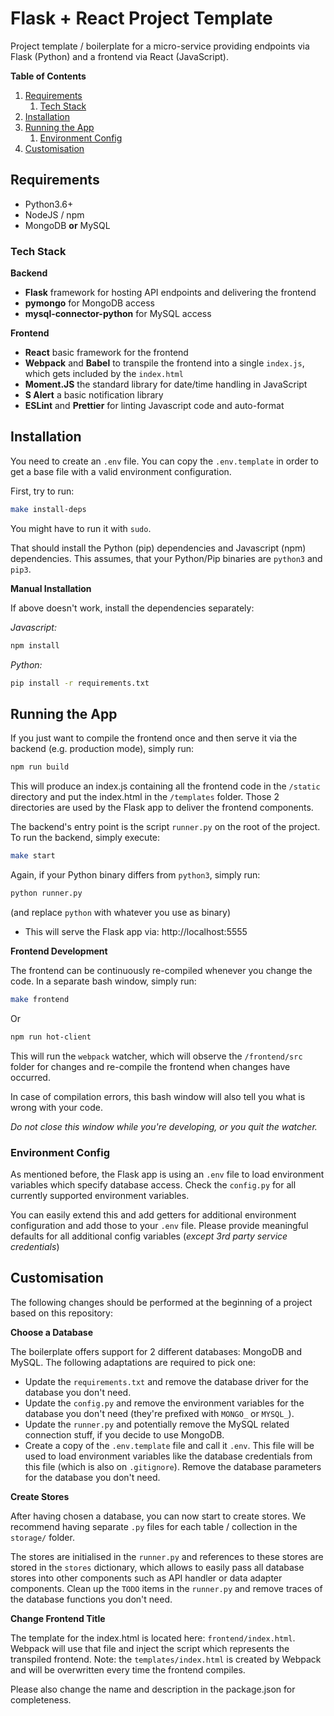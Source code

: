 # Flask + React Project Template

Project template / boilerplate for a micro-service providing endpoints via Flask (Python) and a frontend via React 
(JavaScript).

**Table of Contents**

1. [Requirements](#requirements)
    1. [Tech Stack](#tech-stack)
2. [Installation](#installation)
3. [Running the App](#running-the-app)
    1. [Environment Config](#environment-config)
4. [Customisation](#customisation)

## Requirements

- Python3.6+
- NodeJS / npm
- MongoDB **or** MySQL

### Tech Stack

**Backend**

- **Flask** framework for hosting API endpoints and delivering the frontend
- **pymongo** for MongoDB access
- **mysql-connector-python** for MySQL access

**Frontend**

- **React** basic framework for the frontend
- **Webpack** and **Babel** to transpile the frontend into a single `index.js`, which gets included by the `index.html`
- **Moment.JS** the standard library for date/time handling in JavaScript
- **S Alert** a basic notification library 
- **ESLint** and **Prettier** for linting Javascript code and auto-format

## Installation

You need to create an `.env` file. You can copy the `.env.template` in order to get a base file with a valid 
environment configuration.

First, try to run:

```bash
make install-deps
```

You might have to run it with `sudo`.

That should install the Python (pip) dependencies and Javascript (npm) dependencies.
This assumes, that your Python/Pip binaries are `python3` and `pip3`.

**Manual Installation**

If above doesn't work, install the dependencies separately:

_Javascript:_

```bash
npm install
``` 

_Python:_

```bash
pip install -r requirements.txt
```

## Running the App

If you just want to compile the frontend once and then serve it via the backend (e.g. production mode), simply run:

```bash
npm run build
```

This will produce an index.js containing all the frontend code in the `/static` directory and put the index.html in the 
`/templates` folder. Those 2 directories are used by the Flask app to deliver the frontend components.

The backend's entry point is the script `runner.py` on the root of the project. To run the backend, simply execute:

```bash
make start
```

Again, if your Python binary differs from `python3`, simply run:

```bash
python runner.py
```

(and replace `python` with whatever you use as binary)

- This will serve the Flask app via: http://localhost:5555

**Frontend Development**

The frontend can be continuously re-compiled whenever you change the code.
In a separate bash window, simply run:

```bash
make frontend
```

Or

```bash
npm run hot-client
```

This will run the `webpack` watcher, which will observe the `/frontend/src` folder for changes and re-compile the 
frontend when changes have occurred. 

In case of compilation errors, this bash window will also tell you what is wrong 
with your code. 

_Do not close this window while you're developing, or you quit the watcher._

### Environment Config

As mentioned before, the Flask app is using an `.env` file to load environment variables which specify database access.
Check the `config.py` for all currently supported environment variables.

You can easily extend this and add getters for additional environment configuration and add those to your `.env` file.
Please provide meaningful defaults for all additional config variables (_except 3rd party service credentials_)

## Customisation

The following changes should be performed at the beginning of a project based on this repository:

**Choose a Database**

The boilerplate offers support for 2 different databases: MongoDB and MySQL. The following adaptations are required to 
pick one:

- Update the `requirements.txt` and remove the database driver for the database you don't need.
- Update the `config.py` and remove the environment variables for the database you don't need (they're prefixed with 
`MONGO_` or `MYSQL_`).
- Update the `runner.py` and potentially remove the MySQL related connection stuff, if you decide to use MongoDB.
- Create a copy of the `.env.template` file and call it `.env`. This file will be used to load environment variables 
like the database credentials from this file (which is also on `.gitignore`). Remove the database parameters for the 
database you don't need.

**Create Stores**

After having chosen a database, you can now start to create stores. We recommend having separate `.py` files for each
table / collection in the `storage/` folder.

The stores are initialised in the `runner.py` and references to these stores are stored in the `stores` dictionary, 
which allows to easily pass all database stores into other components such as API handler or data adapter components.
Clean up the `TODO` items in the `runner.py` and remove traces of the database functions you don't need.

**Change Frontend Title**

The template for the index.html is located here: `frontend/index.html`.
Webpack will use that file and inject the script which represents the transpiled frontend. Note: the 
`templates/index.html` is created by Webpack and will be overwritten every time the frontend compiles.

Please also change the name and description in the package.json for completeness.
